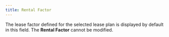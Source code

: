 ```yaml
---
title: Rental Factor
---
```



The lease factor defined for the selected lease plan is displayed by  default in this field. The **Rental Factor**  cannot be modified.
